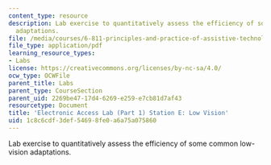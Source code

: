 ```yaml
---
content_type: resource
description: Lab exercise to quantitatively assess the efficiency of some common low-vision
  adaptations.
file: /media/courses/6-811-principles-and-practice-of-assistive-technology-fall-2014/1c8c6cdf3def54698fe0a6a75a075860_MIT6_811F14_LowVision.pdf
file_type: application/pdf
learning_resource_types:
- Labs
license: https://creativecommons.org/licenses/by-nc-sa/4.0/
ocw_type: OCWFile
parent_title: Labs
parent_type: CourseSection
parent_uid: 2269be47-17d4-6269-e259-e7cb81d7af43
resourcetype: Document
title: 'Electronic Access Lab (Part 1) Station E: Low Vision'
uid: 1c8c6cdf-3def-5469-8fe0-a6a75a075860
---
```

Lab exercise to quantitatively assess the efficiency of some common low-vision adaptations.